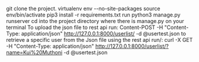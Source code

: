 git clone the project.
virtualenv env --no-site-packages
source env/bin/activate
pip3 install -r requirements.txt
run python3 manage.py runserver
cd into the project directory where there is manage.py on your terminal
To upload the json file to rest api run:
	Content-POST -H "Content-Type: application/json" http://127.0.0.1:8000/userlist/ -d  @usertest.json
to retrieve a specific user from the Json file using the rest api run/:
	curl -X GET -H "Content-Type: application/json" http://127.0.0.1:8000/userlist/?name=Kui%20Muthoni -d  @usertest.json
